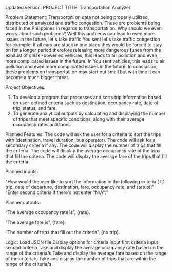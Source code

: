 Updated version:
PROJECT TITLE: Transportation Analyzer

Problem Statement:
Transportsti on data not being properly utilized, distributed or analyzed and traffic congestion.
These are problems being faced in the
Philippines in regards to transportati on. Why should we even worry about such problems?
Well this problems
can lead to even more issues in the future, let's take traffic
You sent
let's take traffic congestion for example. If all cars are stuck in one place they would be forced to stay on for a longer period therefore releasing more dangerous funes from the exhaust of diesel-power ed vehicles, this leads to air
pollution and even more complicated issues in the future.
In
You sent
vehicles, this leads to air
pollution and even more complicated issues in the future.
In conclusion, these problems on transportati on may start out small but with time it can become a much bigger threat.

Project Objectives:
1. To develop a program that processes and sorts trip information based on user-defined criteria such as destination, occupancy rate, date of trip, status, and fare.
2. To generate analytical outputs by calculating and displaying the number of trips that meet specific conditions, along with their average occupancy rates and fares.

Planned Features:
The code will ask the user for a criteria to sort the trips with (destination, travel duration, bus operator).
The code will ask for a secondary criteria if any.
The code will display the number of trips that fill the criteria.
The code will display the average occupancy rate of the trips that fill the criteria.
The code will display the average fare of the trips that fill the criteria.

Planned inputs:

"How would the user like to sort the information in the following criteria ( ID trip, date of departure, destination, fare, occupancy rate, and status):"
"Enter second criteria if there's not enter "N/A":”

Planner outputs: 

“The average occupancy rate is”, {rate}.

“The average fare is”, {fare}.

“The number of trips that fill out the criteria”, {no.trip}.

Logic:
Load JSON file
Display options for criteria
Input first criteria
Input second criteria 
Take and display the average occupancy rate based on the range of the criteria/s
Take and display the average fare based on the range of the criteria/s
Take and display the number of trips that are within the range of the criteria/s
